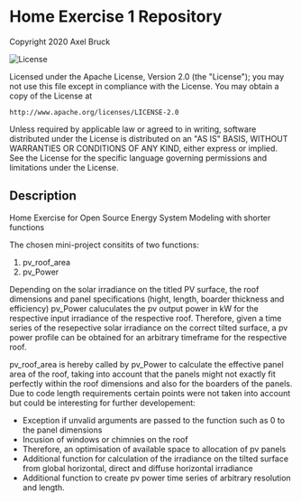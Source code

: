 # Home Exercise 1 Repository

Copyright 2020 Axel Bruck

![License](https://img.shields.io/badge/License-Apache%202.0-blue.svg)

Licensed under the Apache License, Version 2.0 (the "License");
you may not use this file except in compliance with the License.
You may obtain a copy of the License at

    http://www.apache.org/licenses/LICENSE-2.0

Unless required by applicable law or agreed to in writing, software
distributed under the License is distributed on an "AS IS" BASIS,
WITHOUT WARRANTIES OR CONDITIONS OF ANY KIND, either express or implied.
See the License for the specific language governing permissions and
limitations under the License.

## Description

Home Exercise for Open Source Energy System Modeling with shorter functions

The chosen mini-project consitits of two functions:

1) pv_roof_area
2) pv_Power

Depending on the solar irradiance on the titled PV surface, the roof dimensions and panel specifications (hight, length, boarder thickness and efficiency) pv_Power caluculates the pv output power in kW for the respective input irradiance of the respective roof. Therefore, given a time series of the resepective solar irradiance on the correct tilted surface, a pv power profile can be obtained for an arbitrary timeframe for the respective roof.

pv_roof_area is hereby called by pv_Power to calculate the effective panel area of the roof, taking into account that the panels might not exactly fit perfectly within the roof dimensions and also for the boarders of the panels. Due to code length requirements certain points were not taken into account but could be interesting for further developement:
- Exception if unvalid arguments are passed to the function such as 0 to the panel dimensions
- Incusion of windows or chimnies on the roof
- Therefore, an optimisation of available space to allocation of pv panels
- Additional function for calculation of the irradiance on the tilted surface from global horizontal, direct and diffuse horizontal irradiance
- Additional function to create pv power time series of arbitrary resolution and length.
